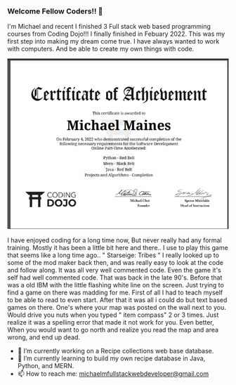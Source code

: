 ### Welcome Fellow Coders!! 👋

  I'm Michael and recent I finished 3 Full stack web based programming courses from Coding Dojo!!! I finally finished in Febuary 2022. This was my first step 
into making my dream come true. I have always wanted to work with computers. And be able to create my own things with code. 

![](codingdojdcert.png)

I have enjoyed coding for a long time now, But never really had any formal training. Mostly it has been a little bit here and there..
I use to play this game that seems like a long time ago.. " Starseige: Tribes "
  I really looked up to some of the mod maker back then, and was really easy to look at the code and follow along. It was all very
well commented code. Even the game it's self had well commented code. That was back in the late 90's.
  Before that was a old IBM with the little flashing white line on the screen. Just trying to find a game on there was madding for me.
First of all I had to teach myself to be able to read to even start. After that it was all i could do but text based games on there. One's where 
your map was posted on the wall next to you. Would drive you nuts when you typed " item compass" 2 or 3 times. Just realize it was a spelling error that made 
it not work for you. Even better, When you would want to go north and realize you read the map and area wrong, and end up dead. 


<!--
**michaelFSWebDev/michaelFSWebDev** is a ✨ _special_ ✨ repository because its `README.md` (this file) appears on your GitHub profile.

Here are some ideas to get you started:
-->
- 🔭 I’m currently working on a Recipe collections web base database.
- 🌱 I’m currently learning to build my own recipe database in Java, Python, and MERN.
- 📫 How to reach me: michaelmfullstackwebdeveloper@gmail.com
